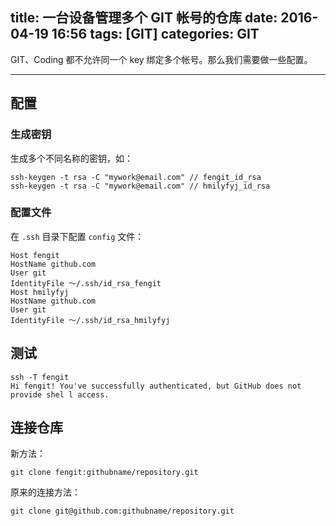 title: 一台设备管理多个 GIT 帐号的仓库
date: 2016-04-19 16:56
tags: [GIT]
categories: GIT
---

GIT、Coding 都不允许同一个 key 绑定多个帐号。那么我们需要做一些配置。

<!-- more -->

---


## 配置

### 生成密钥

生成多个不同名称的密钥，如：

```
ssh-keygen -t rsa -C "mywork@email.com" // fengit_id_rsa
ssh-keygen -t rsa -C "mywork@email.com" // hmilyfyj_id_rsa
```

### 配置文件

在 `.ssh` 目录下配置 `config` 文件：

```
Host fengit
HostName github.com
User git
IdentityFile ～/.ssh/id_rsa_fengit
Host hmilyfyj
HostName github.com
User git
IdentityFile ～/.ssh/id_rsa_hmilyfyj
```

## 测试

```
ssh -T fengit
Hi fengit! You've successfully authenticated, but GitHub does not provide shel l access.
```

## 连接仓库

新方法：

	git clone fengit:githubname/repository.git

原来的连接方法：

	git clone git@github.com:githubname/repository.git